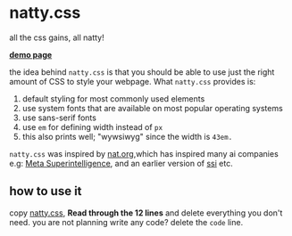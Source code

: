 # natty.css

all the css gains, all natty! 

[**demo page**](https://btbytes.github.io/natty.css/)

the idea behind `natty.css` is that you should be able to use just the right 
amount of CSS to style your webpage. What `natty.css` provides is:

1. default styling for most commonly used elements
2. use system fonts that are available on most popular operating systems
3. use sans-serif fonts
4. use `em` for defining width instead of `px`
5. this also prints well; "wywsiwyg" since the width is `43em.`

`natty.css` was inspired by [nat.org](https://nat.org),which has inspired many ai companies e.g: [Meta Superintelligence](https://www.meta.com/superintelligence/), and an earlier version of [ssi](https://ssi.inc) etc.


## how to use it

copy [natty.css](natty.css), **Read through the 12 lines** and delete everything
you don't need. you are not planning write any code? delete the `code` line.

